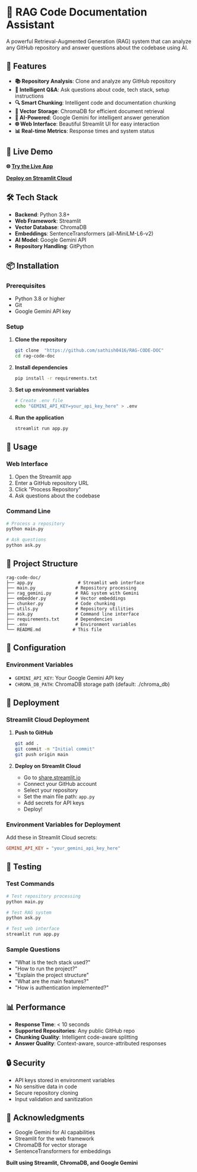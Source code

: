 # 🤖 RAG Code Documentation Assistant

A powerful Retrieval-Augmented Generation (RAG) system that can analyze any GitHub repository and answer questions about the codebase using AI.

## 🌟 Features

- **📚 Repository Analysis**: Clone and analyze any GitHub repository
- **🧠 Intelligent Q&A**: Ask questions about code, tech stack, setup instructions
- **🔍 Smart Chunking**: Intelligent code and documentation chunking
- **💾 Vector Storage**: ChromaDB for efficient document retrieval
- **🤖 AI-Powered**: Google Gemini for intelligent answer generation
- **🌐 Web Interface**: Beautiful Streamlit UI for easy interaction
- **📊 Real-time Metrics**: Response times and system status

## 🚀 Live Demo

**🌐 [Try the Live App](https://rag-code-doc-dbqfdgx5bgwsfbvcfyzvwj.streamlit.app)**

**[Deploy on Streamlit Cloud](https://share.streamlit.io/)**

## 🛠️ Tech Stack

- **Backend**: Python 3.8+
- **Web Framework**: Streamlit
- **Vector Database**: ChromaDB
- **Embeddings**: SentenceTransformers (all-MiniLM-L6-v2)
- **AI Model**: Google Gemini API
- **Repository Handling**: GitPython

## 📦 Installation

### Prerequisites
- Python 3.8 or higher
- Git
- Google Gemini API key

### Setup

1. **Clone the repository**
   ```bash
   git clone  "https://github.com/sathish0416/RAG-CODE-DOC"
   cd rag-code-doc
   ```

2. **Install dependencies**
   ```bash
   pip install -r requirements.txt
   ```

3. **Set up environment variables**
   ```bash
   # Create .env file
   echo "GEMINI_API_KEY=your_api_key_here" > .env
   ```

4. **Run the application**
   ```bash
   streamlit run app.py
   ```

## 🎯 Usage

### Web Interface
1. Open the Streamlit app
2. Enter a GitHub repository URL
3. Click "Process Repository"
4. Ask questions about the codebase

### Command Line
```bash
# Process a repository
python main.py

# Ask questions
python ask.py
```

## 📁 Project Structure

```
rag-code-doc/
├── app.py                 # Streamlit web interface
├── main.py               # Repository processing
├── rag_gemini.py         # RAG system with Gemini
├── embedder.py           # Vector embeddings
├── chunker.py            # Code chunking
├── utils.py              # Repository utilities
├── ask.py                # Command line interface
├── requirements.txt      # Dependencies
├── .env                  # Environment variables
└── README.md            # This file
```

## 🔧 Configuration

### Environment Variables
- `GEMINI_API_KEY`: Your Google Gemini API key
- `CHROMA_DB_PATH`: ChromaDB storage path (default: ./chroma_db)


## 🚀 Deployment

### Streamlit Cloud Deployment

1. **Push to GitHub**
   ```bash
   git add .
   git commit -m "Initial commit"
   git push origin main
   ```

2. **Deploy on Streamlit Cloud**
   - Go to [share.streamlit.io](https://share.streamlit.io/)
   - Connect your GitHub account
   - Select your repository
   - Set the main file path: `app.py`
   - Add secrets for API keys
   - Deploy!

### Environment Variables for Deployment
Add these in Streamlit Cloud secrets:
```toml
GEMINI_API_KEY = "your_gemini_api_key_here"
```

## 🧪 Testing

### Test Commands
```bash
# Test repository processing
python main.py

# Test RAG system
python ask.py

# Test web interface
streamlit run app.py
```

### Sample Questions
- "What is the tech stack used?"
- "How to run the project?"
- "Explain the project structure"
- "What are the main features?"
- "How is authentication implemented?"

## 📊 Performance

- **Response Time**: < 10 seconds
- **Supported Repositories**: Any public GitHub repo
- **Chunking Quality**: Intelligent code-aware splitting
- **Answer Quality**: Context-aware, source-attributed responses

## 🔒 Security

- API keys stored in environment variables
- No sensitive data in code
- Secure repository cloning
- Input validation and sanitization

## 🙏 Acknowledgments

- Google Gemini for AI capabilities
- Streamlit for the web framework
- ChromaDB for vector storage
- SentenceTransformers for embeddings


**Built using Streamlit, ChromaDB, and Google Gemini** 